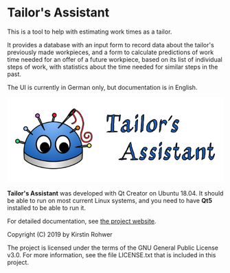 # Tailor's Assistant

This is a tool to help with estimating work times as a tailor.

It provides a database with an input form to record data about the tailor's previously made workpieces, and a form to calculate predictions of work time needed for an offer of a future workpiece, based on its list of individual steps of work, with statistics about the time needed for similar steps in the past.

The UI is currently in German only, but documentation is in English.

![Tailor's Assistant logo with text](tailors_assistant/tailors-assistant-black-outlines-with-text-as-path.svg)

**Tailor's Assistant** was developed with Qt Creator on Ubuntu 18.04.
It should be able to run on most current Linux systems, and you need to have **Qt5** installed to be able to run it.

For detailed documentation, see [the project website](http://metakiki.net/tailors-assistant/).

Copyright (C) 2019 by Kirstin Rohwer

The project is licensed under the terms of the GNU General Public License v3.0. For more information, see the file LICENSE.txt that is included in this project.
